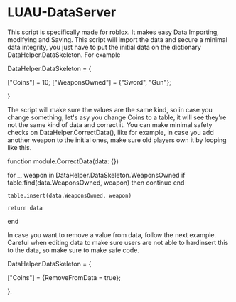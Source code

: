 # LUAU-DataServer
This script is specifically made for roblox. It makes easy Data Importing, modifying and Saving. This script will import the data and secure a minimal data integrity, you just have to put the initial data on the dictionary DataHelper.DataSkeleton. For example

DataHelper.DataSkeleton = {

["Coins"] = 10;
["WeaponsOwned"] = {"Sword", "Gun"};

}

The script will make sure the values are the same kind, so in case you change something, let's asy you change Coins to a table, it will see they're not the same kind of data and correct it. You can make minimal safety checks on DataHelper.CorrectData(), like for example, in case you add another weapon to the initial ones, make sure old players own it by looping like this.


function module.CorrectData(data: {})

 for _, weapon in DataHelper.DataSkeleton.WeaponsOwned
    if table.find(data.WeaponsOwned, weapon) then continue end
  
    table.insert(data.WeaponsOwned, weapon)
	
	return data
end

In case you want to remove a value from data, follow the next example. Careful when editing data to make sure users are not able to hardinsert this to the data, so make sure to make safe code.

DataHelper.DataSkeleton = {

["Coins"] = {RemoveFromData = true};

}.

